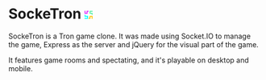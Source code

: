 # SockeTron <img src="public/img/icon_16x16.png">
SockeTron is a Tron game clone. 
It was made using Socket.IO to manage the game, Express as the server and jQuery 
for the visual part of the game.

It features game rooms and spectating, and it's playable on desktop and mobile.
